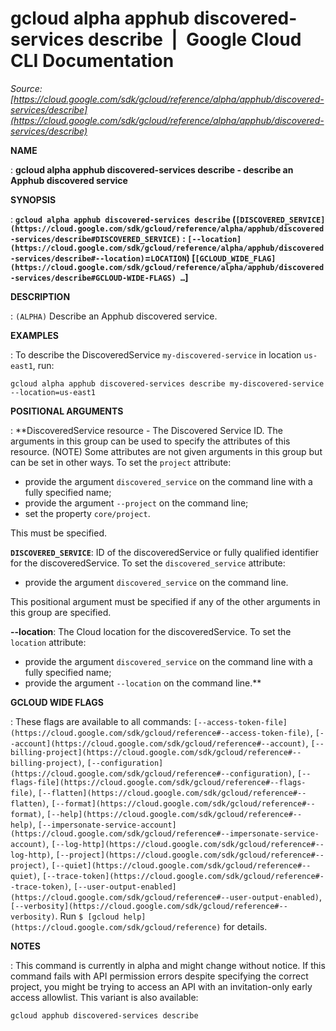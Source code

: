 # gcloud alpha apphub discovered-services describe  |  Google Cloud CLI Documentation

*Source: [https://cloud.google.com/sdk/gcloud/reference/alpha/apphub/discovered-services/describe](https://cloud.google.com/sdk/gcloud/reference/alpha/apphub/discovered-services/describe)*

**NAME**

: **gcloud alpha apphub discovered-services describe - describe an Apphub discovered service**

**SYNOPSIS**

: **`gcloud alpha apphub discovered-services describe` (`[DISCOVERED_SERVICE](https://cloud.google.com/sdk/gcloud/reference/alpha/apphub/discovered-services/describe#DISCOVERED_SERVICE)` : `[--location](https://cloud.google.com/sdk/gcloud/reference/alpha/apphub/discovered-services/describe#--location)`=`LOCATION`) [`[GCLOUD_WIDE_FLAG](https://cloud.google.com/sdk/gcloud/reference/alpha/apphub/discovered-services/describe#GCLOUD-WIDE-FLAGS) …`]**

**DESCRIPTION**

: `(ALPHA)` Describe an Apphub discovered service.

**EXAMPLES**

: To describe the DiscoveredService `my-discovered-service` in location
`us-east1`, run:

```
gcloud alpha apphub discovered-services describe my-discovered-service --location=us-east1
```

**POSITIONAL ARGUMENTS**

: **DiscoveredService resource - The Discovered Service ID. The arguments in this
group can be used to specify the attributes of this resource. (NOTE) Some
attributes are not given arguments in this group but can be set in other ways.
To set the `project` attribute:

- provide the argument `discovered_service` on the command line with a
fully specified name;
- provide the argument `--project` on the command line;
- set the property `core/project`.

This must be specified.

**`DISCOVERED_SERVICE`**:
ID of the discoveredService or fully qualified identifier for the
discoveredService.
To set the `discovered_service` attribute:

- provide the argument `discovered_service` on the command line.

This positional argument must be specified if any of the other arguments in this
group are specified.

**--location**:
The Cloud location for the discoveredService.
To set the `location` attribute:

- provide the argument `discovered_service` on the command line with a
fully specified name;
- provide the argument `--location` on the command line.**

**GCLOUD WIDE FLAGS**

: These flags are available to all commands: `[--access-token-file](https://cloud.google.com/sdk/gcloud/reference#--access-token-file)`,
`[--account](https://cloud.google.com/sdk/gcloud/reference#--account)`, `[--billing-project](https://cloud.google.com/sdk/gcloud/reference#--billing-project)`,
`[--configuration](https://cloud.google.com/sdk/gcloud/reference#--configuration)`,
`[--flags-file](https://cloud.google.com/sdk/gcloud/reference#--flags-file)`,
`[--flatten](https://cloud.google.com/sdk/gcloud/reference#--flatten)`, `[--format](https://cloud.google.com/sdk/gcloud/reference#--format)`, `[--help](https://cloud.google.com/sdk/gcloud/reference#--help)`, `[--impersonate-service-account](https://cloud.google.com/sdk/gcloud/reference#--impersonate-service-account)`,
`[--log-http](https://cloud.google.com/sdk/gcloud/reference#--log-http)`,
`[--project](https://cloud.google.com/sdk/gcloud/reference#--project)`, `[--quiet](https://cloud.google.com/sdk/gcloud/reference#--quiet)`, `[--trace-token](https://cloud.google.com/sdk/gcloud/reference#--trace-token)`, `[--user-output-enabled](https://cloud.google.com/sdk/gcloud/reference#--user-output-enabled)`,
`[--verbosity](https://cloud.google.com/sdk/gcloud/reference#--verbosity)`.
Run `$ [gcloud help](https://cloud.google.com/sdk/gcloud/reference)` for details.

**NOTES**

: This command is currently in alpha and might change without notice. If this
command fails with API permission errors despite specifying the correct project,
you might be trying to access an API with an invitation-only early access
allowlist. This variant is also available:

```
gcloud apphub discovered-services describe
```